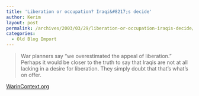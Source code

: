 ```yaml
---
title: 'Liberation or occupation? Iraqi&#8217;s decide'
author: Kerim
layout: post
permalink: /archives/2003/03/29/liberation-or-occupation-iraqis-decide/
categories:
  - Old Blog Import
---
```


>   War planners say &#8220;we overestimated the appeal of liberation.&#8221; Perhaps it would be closer to the truth to say that Iraqis are not at all lacking in a desire for liberation. They simply doubt that that&#8217;s what&#8217;s on offer.


<a href="http://warincontext.org/2003_03_01_archive.html#200063192" onclick="_gaq.push(['_trackEvent', 'outbound-article', 'http://warincontext.org/2003_03_01_archive.html#200063192', 'WarinContext.org']);" >WarinContext.org</a>

